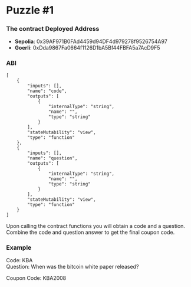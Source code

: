 # Puzzle #1

### The contract Deployed Address
 - <b>Sepolia</b>: 0x39AF971B0FAd4459d94DF4d979278f9526754A97
 - <b>Goerli</b>: 0xDda9867Fa0664f1126D1bA5Bf44FBFA5a7AcD9F5
 
 
### ABI
```
[
	{
		"inputs": [],
		"name": "code",
		"outputs": [
			{
				"internalType": "string",
				"name": "",
				"type": "string"
			}
		],
		"stateMutability": "view",
		"type": "function"
	},
	{
		"inputs": [],
		"name": "question",
		"outputs": [
			{
				"internalType": "string",
				"name": "",
				"type": "string"
			}
		],
		"stateMutability": "view",
		"type": "function"
	}
]
```

Upon calling the contract functions you will obtain a code and a question. Combine the code and question answer to get the final coupon code.

### Example

Code: KBA  
Question: When was the bitcoin white paper released?  

Coupon Code: KBA2008
